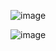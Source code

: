 

![image](https://user-images.githubusercontent.com/66171389/129230727-9e010fea-4859-4088-b890-30d3d6e52793.png)

![image](https://user-images.githubusercontent.com/66171389/129230788-8e69a3c3-01b6-4650-8591-0c62b2d36f6b.png)


